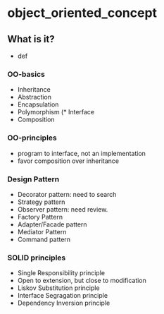 # object_oriented_concept

## What is it?
  - def
### OO-basics
  * Inheritance
  * Abstraction
  * Encapsulation 
  * Polymorphism
 (* Interface
  * Composition
### OO-principles 
  * program to interface, not an implementation
  * favor composition over inheritance
### Design Pattern
  * Decorator pattern: need to search
  * Strategy pattern
  * Observer pattern: need review.
  * Factory Pattern
  * Adapter/Facade pattern
  * Mediator Pattern
  * Command pattern
### SOLID principles
  * Single Responsibility principle
  * Open to extension, but close to modification
  * Liskov Substitution principle
  * Interface Segragation principle
  * Dependency Inversion principle 
